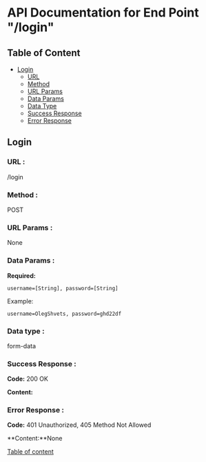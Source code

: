 # API Documentation for End Point "/login"

<a name="table-of-content"></a>
## Table of Content

- [Login](#login)
    - [URL](#login-url)
    - [Method](#login-method)
    - [URL Params](#login-url-params)
    - [Data Params](#login-data-params)
    - [Data Type](#login-data-type)
    - [Success Response](#login-success-response)
    - [Error Response](#login-error-response)

<a name="login"></a>
## Login

<a name="login-url"></a>
### URL :
/login

<a name="login-method"></a>
### Method :
POST

<a name="login-url-params"></a>
### URL Params :
None

<a name="login-data-params"></a>
### Data Params :
**Required:**

`username=[String], password=[String]`

Example:

`username=OlegShvets, password=ghd22df`

<a name="login-data-type"></a>
### Data type :
form-data

<a name="login-success-response"></a>
### Success Response :
**Code:** 200 OK

**Content:**

<a name="login-error-response"></a>
### Error Response :
**Code:** 401 Unauthorized, 405 Method Not Allowed

**Content:**None

[Table of content](#table-of-content)